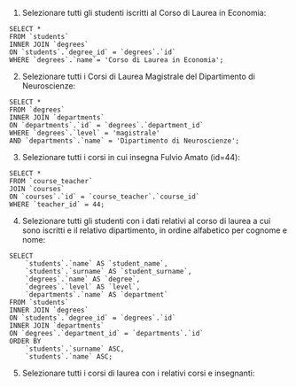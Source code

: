 1.  Selezionare tutti gli studenti iscritti al Corso di Laurea in Economia:

```
SELECT *
FROM `students`
INNER JOIN `degrees`
ON `students`.`degree_id` = `degrees`.`id`
WHERE `degrees`.`name`= 'Corso di Laurea in Economia';
```

2. Selezionare tutti i Corsi di Laurea Magistrale del Dipartimento di
   Neuroscienze:

```
SELECT *
FROM `degrees`
INNER JOIN `departments`
ON `departments`.`id` = `degrees`.`department_id`
WHERE `degrees`.`level` = 'magistrale'
AND `departments`.`name` = 'Dipartimento di Neuroscienze';
```

3. Selezionare tutti i corsi in cui insegna Fulvio Amato (id=44):

```
SELECT *
FROM `course_teacher`
JOIN `courses`
ON `courses`.`id` = `course_teacher`.`course_id`
WHERE `teacher_id` = 44;
```

4. Selezionare tutti gli studenti con i dati relativi al corso di laurea a cui sono iscritti e il relativo dipartimento, in ordine alfabetico per cognome e nome:

```
SELECT
    `students`.`name` AS `student_name`,
    `students`.`surname` AS `student_surname`,
    `degrees`.`name` AS `degree`,
    `degrees`.`level` AS `level`,
    `departments`.`name` AS `department`
FROM `students`
INNER JOIN `degrees`
ON `students`.`degree_id` = `degrees`.`id`
INNER JOIN `departments`
ON `degrees`.`department_id` = `departments`.`id`
ORDER BY
    `students`.`surname` ASC,
    `students`.`name` ASC;
```

5. Selezionare tutti i corsi di laurea con i relativi corsi e insegnanti:

```

```
